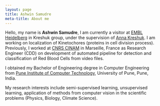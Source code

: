 ```yaml
---
layout: page
title: Ashwin Samudre
meta-title: About me
---
```


<div id="aboutme-section">

<p class="about-text">
<!--<span class="fa fa-briefcase about-icon"></span> -->
 Hello, my name is <strong>Ashwin Samudre</strong>, I am currently a visitor at <a target="_blank" href="https://www.embl.de/">EMBL Heidelberg</a> 
 in Kreshuk group, under the supervision of <a target="_blank" href="https://www.embl.de/research/units/cbb/kreshuk/members/index.php?s_personId=CP-60028565">Anna Kreshuk</a>. I am working on localization of Kinetochores (proteins in cell division process).
 Previously, I worked at <a target="_blank" href="http://www.cinam.univ-mrs.fr/cinam/en/">CNRS CINAM</a> in Marseille, France as Research Engineer (CDD) on development of automated pipeline for detection and classification of 
 Red Blood Cells from video files.
 </p>
<p class="about-text">
<!-- <span class="fa fa-graduation-cap about-icon"></span> -->
I obtained my Bachelor of Engineering degree in Computer Engineering from <a target="_blank" href="https://pict.edu/">Pune Institute of Computer Technology</a>, University of Pune, Pune, India.
</p>

<p class="about-text">
<!-- <span class="fa fa-code about-icon"></span> -->
My research interests include semi-supervised learning, unsupervised learning, application of methods from computer vision in the scientific problems (Physics, Biology, Climate Science).
</p>

<!-- <p class="about-text">
<!-- <span class="fa fa-heart about-icon"></span> -->
<!-- I am an avid open source enthusiast, contributor, and passionate about AI as a whole. I love listening to music, cooking and spreading my knowledge to the community. 
Eager in meeting new people, to connect, discuss, network and grow, mostly at academic conferences, dev-fests, and meet-ups.
</p>

<p class="about-text">
<!-- <span class="fa fa-envelope about-icon"></span> -->
<!-- Let’s connect if you want to collab and create something awesome in the world of open source tech. Follow the social media links given below or drop a mail <a target="_blank" href="mailto:dmadaan[at]kaist.ac.kr">here</a>.
</p>-->

<br>
